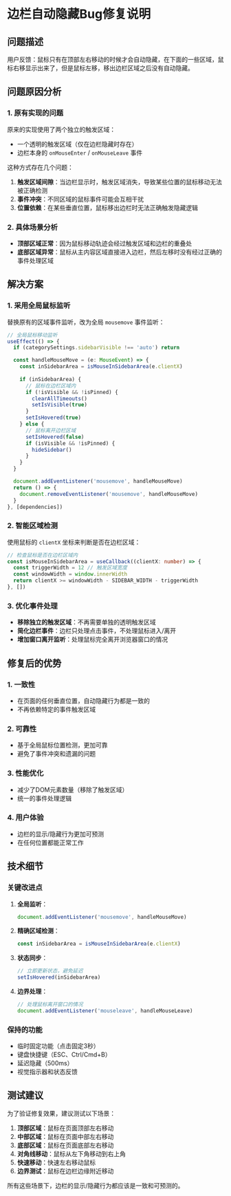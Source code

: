 # 边栏自动隐藏Bug修复说明

## 问题描述

用户反馈：鼠标只有在顶部左右移动的时候才会自动隐藏，在下面的一些区域，鼠标右移显示出来了，但是鼠标左移，移出边栏区域之后没有自动隐藏。

## 问题原因分析

### 1. 原有实现的问题

原来的实现使用了两个独立的触发区域：
- 一个透明的触发区域（仅在边栏隐藏时存在）
- 边栏本身的 `onMouseEnter` / `onMouseLeave` 事件

这种方式存在几个问题：

1. **触发区域间隙**：当边栏显示时，触发区域消失，导致某些位置的鼠标移动无法被正确检测
2. **事件冲突**：不同区域的鼠标事件可能会互相干扰
3. **位置依赖**：在某些垂直位置，鼠标移出边栏时无法正确触发隐藏逻辑

### 2. 具体场景分析

- **顶部区域正常**：因为鼠标移动轨迹会经过触发区域和边栏的重叠处
- **底部区域异常**：鼠标从主内容区域直接进入边栏，然后左移时没有经过正确的事件处理区域

## 解决方案

### 1. 采用全局鼠标监听

替换原有的区域事件监听，改为全局 `mousemove` 事件监听：

```typescript
// 全局鼠标移动监听
useEffect(() => {
  if (categorySettings.sidebarVisible !== 'auto') return

  const handleMouseMove = (e: MouseEvent) => {
    const inSidebarArea = isMouseInSidebarArea(e.clientX)
    
    if (inSidebarArea) {
      // 鼠标在边栏区域内
      if (!isVisible && !isPinned) {
        clearAllTimeouts()
        setIsVisible(true)
      }
      setIsHovered(true)
    } else {
      // 鼠标离开边栏区域
      setIsHovered(false)
      if (isVisible && !isPinned) {
        hideSidebar()
      }
    }
  }

  document.addEventListener('mousemove', handleMouseMove)
  return () => {
    document.removeEventListener('mousemove', handleMouseMove)
  }
}, [dependencies])
```

### 2. 智能区域检测

使用鼠标的 `clientX` 坐标来判断是否在边栏区域：

```typescript
// 检查鼠标是否在边栏区域内
const isMouseInSidebarArea = useCallback((clientX: number) => {
  const triggerWidth = 12 // 触发区域宽度
  const windowWidth = window.innerWidth
  return clientX >= windowWidth - SIDEBAR_WIDTH - triggerWidth
}, [])
```

### 3. 优化事件处理

- **移除独立的触发区域**：不再需要单独的透明触发区域
- **简化边栏事件**：边栏只处理点击事件，不处理鼠标进入/离开
- **增加窗口离开监听**：处理鼠标完全离开浏览器窗口的情况

## 修复后的优势

### 1. 一致性
- 在页面的任何垂直位置，自动隐藏行为都是一致的
- 不再依赖特定的事件触发区域

### 2. 可靠性
- 基于全局鼠标位置检测，更加可靠
- 避免了事件冲突和遗漏的问题

### 3. 性能优化
- 减少了DOM元素数量（移除了触发区域）
- 统一的事件处理逻辑

### 4. 用户体验
- 边栏的显示/隐藏行为更加可预测
- 在任何位置都能正常工作

## 技术细节

### 关键改进点

1. **全局监听**：
   ```typescript
   document.addEventListener('mousemove', handleMouseMove)
   ```

2. **精确区域检测**：
   ```typescript
   const inSidebarArea = isMouseInSidebarArea(e.clientX)
   ```

3. **状态同步**：
   ```typescript
   // 立即更新状态，避免延迟
   setIsHovered(inSidebarArea)
   ```

4. **边界处理**：
   ```typescript
   // 处理鼠标离开窗口的情况
   document.addEventListener('mouseleave', handleMouseLeave)
   ```

### 保持的功能

- 临时固定功能（点击固定3秒）
- 键盘快捷键（ESC、Ctrl/Cmd+B）
- 延迟隐藏（500ms）
- 视觉指示器和状态反馈

## 测试建议

为了验证修复效果，建议测试以下场景：

1. **顶部区域**：鼠标在页面顶部左右移动
2. **中部区域**：鼠标在页面中部左右移动
3. **底部区域**：鼠标在页面底部左右移动
4. **对角线移动**：鼠标从左下角移动到右上角
5. **快速移动**：快速左右移动鼠标
6. **边界测试**：鼠标在边栏边缘附近移动

所有这些场景下，边栏的显示/隐藏行为都应该是一致和可预测的。
